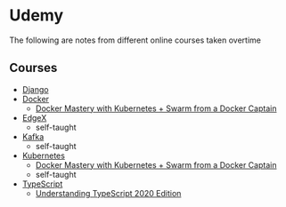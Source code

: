 # Udemy 
The following are notes from different online courses taken overtime 

## Courses
* [Django](Django/)
* [Docker](Docker/)
   * [Docker Mastery with Kubernetes + Swarm from a Docker Captain](https://www.udemy.com/course/docker-mastery/)
* [EdgeX](EdgeX/)
  * self-taught
* [Kafka](Kafka/)
  * self-taught
* [Kubernetes](Kubernetes/)
  * [Docker Mastery with Kubernetes + Swarm from a Docker Captain](https://www.udemy.com/course/docker-mastery/)
  * self-taught
* [TypeScript](TypeScript/)
   * [Understanding TypeScript 2020 Edition](https://www.udemy.com/course/understanding-typescript) 

